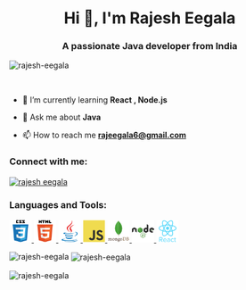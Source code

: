 <h1 align="center">Hi 👋, I'm Rajesh Eegala</h1>
<h3 align="center">A passionate Java developer from India</h3>

<p align="left"> <img src="https://komarev.com/ghpvc/?username=rajesh-eegala&label=Profile%20views&color=0e75b6&style=flat" alt="rajesh-eegala" /> </p>

<p align="left"> <a href="https://twitter.com/" target="blank"><img src="https://www.google.com/url?sa=i&url=https%3A%2F%2Fwww.mytaskpanel.com%2Fjava-enterprise-solutions%2F&psig=AOvVaw3uUcUNtHq0FF06z78nboXI&ust=1716909926671000&source=images&cd=vfe&opi=89978449&ved=0CBUQjRxqFwoTCNCQqLqSroYDFQAAAAAdAAAAABAW" alt="" /></a> </p>

- 🌱 I’m currently learning **React , Node.js**

- 💬 Ask me about **Java**

- 📫 How to reach me **rajeegala6@gmail.com**

<h3 align="left">Connect with me:</h3>
<p align="left">
<a href="https://linkedin.com/in/rajesh eegala" target="blank"><img align="center" src="https://raw.githubusercontent.com/rahuldkjain/github-profile-readme-generator/master/src/images/icons/Social/linked-in-alt.svg" alt="rajesh eegala" height="30" width="40" /></a>
</p>

<h3 align="left">Languages and Tools:</h3>
<p align="left"> <a href="https://www.w3schools.com/css/" target="_blank" rel="noreferrer"> <img src="https://raw.githubusercontent.com/devicons/devicon/master/icons/css3/css3-original-wordmark.svg" alt="css3" width="40" height="40"/> </a> <a href="https://www.w3.org/html/" target="_blank" rel="noreferrer"> <img src="https://raw.githubusercontent.com/devicons/devicon/master/icons/html5/html5-original-wordmark.svg" alt="html5" width="40" height="40"/> </a> <a href="https://www.java.com" target="_blank" rel="noreferrer"> <img src="https://raw.githubusercontent.com/devicons/devicon/master/icons/java/java-original.svg" alt="java" width="40" height="40"/> </a> <a href="https://developer.mozilla.org/en-US/docs/Web/JavaScript" target="_blank" rel="noreferrer"> <img src="https://raw.githubusercontent.com/devicons/devicon/master/icons/javascript/javascript-original.svg" alt="javascript" width="40" height="40"/> </a> <a href="https://www.mongodb.com/" target="_blank" rel="noreferrer"> <img src="https://raw.githubusercontent.com/devicons/devicon/master/icons/mongodb/mongodb-original-wordmark.svg" alt="mongodb" width="40" height="40"/> </a> <a href="https://nodejs.org" target="_blank" rel="noreferrer"> <img src="https://raw.githubusercontent.com/devicons/devicon/master/icons/nodejs/nodejs-original-wordmark.svg" alt="nodejs" width="40" height="40"/> </a> <a href="https://reactjs.org/" target="_blank" rel="noreferrer"> <img src="https://raw.githubusercontent.com/devicons/devicon/master/icons/react/react-original-wordmark.svg" alt="react" width="40" height="40"/> </a> </p>

<p><img align="left" src="https://github-readme-stats.vercel.app/api/top-langs?username=rajesh-eegala&show_icons=true&locale=en&layout=compact" alt="rajesh-eegala" /></p>

<p>&nbsp;<img align="center" src="https://github-readme-stats.vercel.app/api?username=rajesh-eegala&show_icons=true&locale=en" alt="rajesh-eegala" /></p>

<p><img align="center" src="https://github-readme-streak-stats.herokuapp.com/?user=rajesh-eegala&" alt="rajesh-eegala" /></p>
